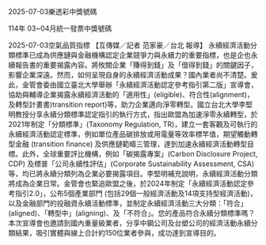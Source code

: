 
2025-07-03樂透彩中獎號碼

                                
114年 03~04月統一發票中獎號碼
                             
2025-07-03空氣品質指標
                              【互傳媒／記者 范家豪／台北 報導】 永續經濟活動分類標準已成為供應鏈與金融機構認定企業競爭力與永續力的重要指標，也是企也永續報告書的重要揭露內容。將攸關企業「賺得到錢」及「借得到錢」的關鍵因子，影響企業深遠。然而，如何呈現自身的永續經濟活動成果？國內業者尚不清楚。爰此，金管會委由國立臺北大學舉辦「永續經濟活動認定參考指引第二版」宣導會，協助與輔導企業揭露永續經濟活動的「適用性」(eligible)、符合性(alignment)，及轉型計畫書)transition report)等，助力企業邁向淨零轉型。國立台北大學李堅明教授分享永續分類標準認定指引的執行方式，指出歐盟為加速淨零永續轉型，於2021年制定「分類標準」(Taxonomy Regulation, TR)，建立一套客觀及可執行的永續經濟活動認定標準，例如單位產品碳排放或用電量等效率標竿值，期望觸動轉型金融 (transition finance) 及供應鏈範疇三管理，達到加速永續經濟活動轉型目標。此外，全球重要評比機構，例如「碳揭露專案」(Carbon Disclosure Project, CDP) 及標普「公司永續性評估」(Corporate Sustainability Assessment, CSA)等，均已將永續分類列為企業必要揭露項目。李堅明補充說明，永續經濟活動分類將成為企業日常。金管會也緊追歐盟之後，於2024年制定「永續經濟活動認定參考指引2.0」，公布5個產業部門 (包括29個一般經濟活動及14項支持型經濟活動)，以及金融部門的投融資永續活動標準，並制定永續經濟活動三大分類：「符合」(aligned)、「轉型中」(aligning)、及「不符合」。您的產品符合永續分類標準嗎？本次宣導會也邀請到國內重量級業者，分享中鋼公司及台塑公司的經濟活動永續分類結果，吸引實體與線上合計約150位業者參與，成功達到宣導目的。